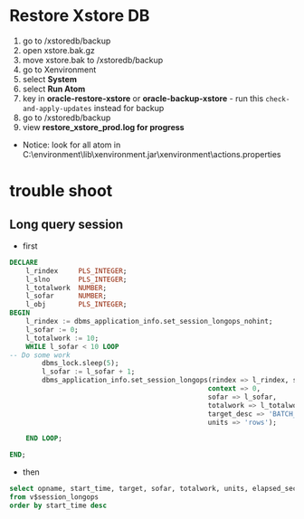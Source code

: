 # Restore Xstore DB
1. go to /xstoredb/backup
2. open xstore.bak.gz
3. move xstore.bak to /xstoredb/backup
4. go to Xenvironment
5. select **System**
6. select **Run Atom**
7. key in **oracle-restore-xstore** or **oracle-backup-xstore** - run this ```check-and-apply-updates``` instead for backup
8. go to /xstoredb/backup
9. view **restore_xstore_prod.log for progress**
- Notice: look for all atom in C:\environment\lib\xenvironment.jar\xenvironment\actions.properties
# trouble shoot
## Long query session
- first
```sql
DECLARE
    l_rindex     PLS_INTEGER;
    l_slno       PLS_INTEGER;
    l_totalwork  NUMBER;
    l_sofar      NUMBER;
    l_obj        PLS_INTEGER;
BEGIN
    l_rindex := dbms_application_info.set_session_longops_nohint;
    l_sofar := 0;
    l_totalwork := 10;
    WHILE l_sofar < 10 LOOP
-- Do some work
        dbms_lock.sleep(5);
        l_sofar := l_sofar + 1;
        dbms_application_info.set_session_longops(rindex => l_rindex, slno => l_slno, op_name => 'BATCH_LOAD', target => l_obj,
                                                 context => 0,
                                                 sofar => l_sofar,
                                                 totalwork => l_totalwork,
                                                 target_desc => 'BATCH_LOAD_TABLE',
                                                 units => 'rows');

    END LOOP;

END;
```
- then
```sql
select opname, start_time, target, sofar, totalwork, units, elapsed_seconds, message
from v$session_longops
order by start_time desc
```


